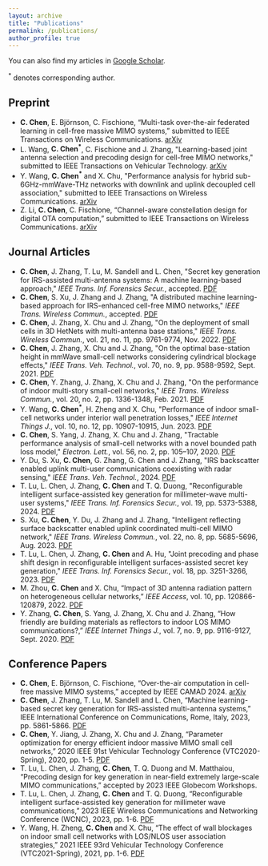 ```yaml
---
layout: archive
title: "Publications"
permalink: /publications/
author_profile: true
---
```


You can also find my articles in [Google Scholar](https://scholar.google.com/citations?hl=en&user=-0znbV8AAAAJ&view_op=list_works&sortby=pubdate).

<sup>*</sup> denotes corresponding author.

## Preprint
* **C. Chen**, E. Björnson, C. Fischione, “Multi-task over-the-air federated learning in cell-free massive MIMO systems,” submitted to IEEE Transactions on Wireless Communications. [arXiv](https://arxiv.org/abs/2501.17874)
* L. Wang, **C. Chen<sup>*</sup>**, C. Fischione and J. Zhang, "Learning-based joint antenna selection and precoding design for cell-free MIMO networks," submitted to IEEE Transactions on Vehicular Technology. [arXiv](https://arxiv.org/abs/2404.08607)
* Y. Wang, **C. Chen<sup>*</sup>** and X. Chu, "Performance analysis for hybrid sub-6GHz-mmWave-THz networks with downlink
and uplink decoupled cell association," submitted to IEEE Transactions on Wireless Communications. [arXiv](https://arxiv.org/abs/2308.05842)
* Z. Li, **C. Chen**, C. Fischione, “Channel-aware constellation design for digital OTA computation,” submitted to IEEE Transactions on Wireless Communications. [arXiv](https://arxiv.org/abs/2501.14675)

## Journal Articles
* **C. Chen**, J. Zhang, T. Lu, M. Sandell and L. Chen, "Secret key generation for IRS-assisted multi-antenna
systems: A machine learning-based approach," _IEEE Trans. Inf. Forensics Secur._, accepted. [PDF](https://ieeexplore.ieee.org/document/10315046)
* **C. Chen**, S. Xu, J. Zhang and J. Zhang, "A distributed machine learning-based approach for IRS-enhanced
cell-free MIMO networks," _IEEE Trans. Wireless Commun._, accepted. [PDF](https://ieeexplore.ieee.org/document/10296835)
* **C. Chen**, J. Zhang, X. Chu and J. Zhang, "On the deployment of small cells in 3D HetNets with multi-antenna
base stations," _IEEE Trans. Wireless Commun._, vol. 21, no. 11, pp. 9761-9774, Nov. 2022. [PDF](https://ieeexplore.ieee.org/document/9791134)
* **C. Chen**, J. Zhang, X. Chu and J. Zhang, "On the optimal base-station height in mmWave small-cell networks
considering cylindrical blockage effects," _IEEE Trans. Veh. Technol._, vol. 70, no. 9, pp. 9588-9592, Sept. 2021. [PDF](https://ieeexplore.ieee.org/document/9492764)
* **C. Chen**, Y. Zhang, J. Zhang, X. Chu and J. Zhang, "On the performance of indoor multi-story small-cell
networks," _IEEE Trans. Wireless Commun._, vol. 20, no. 2, pp. 1336-1348, Feb. 2021. [PDF](https://ieeexplore.ieee.org/document/9242275)
* Y. Wang, **C. Chen<sup>*</sup>**, H. Zheng and X. Chu, "Performance of indoor small-cell networks under interior wall
penetration losses," _IEEE Internet Things J._, vol. 10, no. 12, pp. 10907-10915, Jun. 2023. [PDF](https://ieeexplore.ieee.org/document/10035292)
* **C. Chen**, S. Yang, J. Zhang, X. Chu and J. Zhang, "Tractable performance analysis of small-cell networks with
a novel bounded path loss model," _Electron. Lett._, vol. 56, no. 2, pp. 105–107, 2020. [PDF](https://ietresearch.onlinelibrary.wiley.com/doi/10.1049/el.2019.3299)
* Y. Du, S. Xu, **C. Chen**, G. Zhang, G. Chen and J. Zhang, "IRS backscatter enabled uplink multi-user communications coexisting with radar sensing," _IEEE Trans. Veh. Technol._, 2024. [PDF](https://ieeexplore.ieee.org/document/10539007)
* T. Lu, L. Chen, J. Zhang, **C. Chen** and T. Q. Duong, "Reconfigurable intelligent surface-assisted key generation for millimeter-wave multi-user systems," _IEEE Trans. Inf. Forensics Secur._, vol. 19, pp. 5373-5388, 2024. [PDF](https://ieeexplore.ieee.org/abstract/document/10520332)
* S. Xu, **C. Chen**, Y. Du, J. Zhang and J. Zhang, "Intelligent reflecting surface backscatter enabled uplink
coordinated multi-cell MIMO network," _IEEE Trans. Wireless Commun._, vol. 22, no. 8, pp. 5685-5696, Aug. 2023. [PDF](https://ieeexplore.ieee.org/document/10017389)
* T. Lu, L. Chen, J. Zhang, **C. Chen** and A. Hu, "Joint precoding and phase shift design in reconfigurable
intelligent surfaces-assisted secret key generation," _IEEE Trans. Inf. Forensics Secur._, vol. 18, pp. 3251-3266, 2023. [PDF](https://ieeexplore.ieee.org/document/10106070)
* M. Zhou, **C. Chen** and X. Chu, “Impact of 3D antenna radiation pattern on heterogeneous cellular networks,”
_IEEE Access_, vol. 10, pp. 120866-120879, 2022. [PDF](https://ieeexplore.ieee.org/document/9954398)
* Y. Zhang, **C. Chen**, S. Yang, J. Zhang, X. Chu and J. Zhang, “How friendly are building materials as reflectors
to indoor LOS MIMO communications?,” _IEEE Internet Things J._, vol. 7, no. 9, pp. 9116-9127, Sept. 2020. [PDF](https://ieeexplore.ieee.org/document/9127887)

## Conference Papers
* **C. Chen**, E. Björnson, C. Fischione, “Over-the-air computation in cell-free massive MIMO systems,” accepted by IEEE CAMAD 2024. [arXiv](https://arxiv.org/abs/2409.00517)
* **C. Chen**, J. Zhang, T. Lu, M. Sandell and L. Chen, “Machine learning-based secret key generation for IRS-assisted
multi-antenna systems,” IEEE International Conference on Communications, Rome, Italy, 2023, pp. 5861-5866. [PDF](https://ieeexplore.ieee.org/document/10279041)
* **C. Chen**, Y. Jiang, J. Zhang, X. Chu and J. Zhang, “Parameter optimization for energy efficient indoor massive
MIMO small cell networks,” 2020 IEEE 91st Vehicular Technology Conference (VTC2020-Spring), 2020, pp. 1-5. [PDF](https://ieeexplore.ieee.org/document/9129437)
* T. Lu, L. Chen, J. Zhang, **C. Chen**, T. Q. Duong and M. Matthaiou, “Precoding design for key generation in
near-field extremely large-scale MIMO communications,” accepted by 2023 IEEE Globecom Workshops.
* T. Lu, L. Chen, J. Zhang, **C. Chen** and T. Q. Duong, “Reconfigurable intelligent surface-assisted key generation
for millimeter wave communications,” 2023 IEEE Wireless Communications and Networking Conference
(WCNC), 2023, pp. 1-6. [PDF](https://ieeexplore.ieee.org/abstract/document/10119128)
* Y. Wang, H. Zheng, **C. Chen** and X. Chu, “The effect of wall blockages on indoor small cell networks with
LOS/NLOS user association strategies,” 2021 IEEE 93rd Vehicular Technology Conference (VTC2021-Spring),
2021, pp. 1-6. [PDF](https://ieeexplore.ieee.org/document/9448638)






